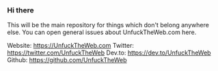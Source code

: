 ### Hi there

This will be the main repository for things which don't belong anywhere else. You can open general issues about UnfuckTheWeb.com here.

Website: https://UnfuckTheWeb.com
Twitter: https://twitter.com/UnfuckTheWeb
Dev.to: https://dev.to/UnfuckTheWeb
Github: https://github.com/UnfuckTheWeb
